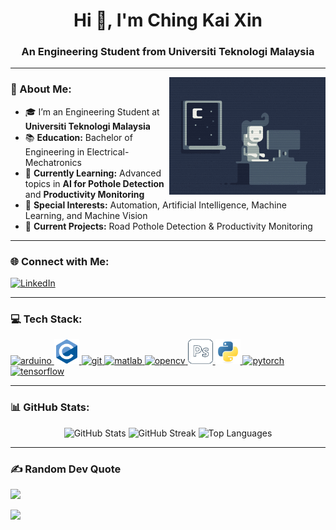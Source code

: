 <h1 align="center">Hi 👋, I'm Ching Kai Xin</h1>
<h3 align="center">An Engineering Student from Universiti Teknologi Malaysia</h3>

---

<img src="programmer.gif" width="250" align="right"/>

### 💫 About Me:
- 🎓 I’m an Engineering Student at **Universiti Teknologi Malaysia**
- 📚 **Education:** Bachelor of Engineering in Electrical-Mechatronics
- 🌱 **Currently Learning:** Advanced topics in **AI for Pothole Detection** and **Productivity Monitoring**
- 🤖 **Special Interests:** Automation, Artificial Intelligence, Machine Learning, and Machine Vision
- 🔭 **Current Projects:** Road Pothole Detection & Productivity Monitoring

---

### 🌐 Connect with Me:
[![LinkedIn](https://img.shields.io/badge/LinkedIn-%230077B5.svg?style=for-the-badge&logo=linkedin&logoColor=white)](https://www.linkedin.com/in/ching-kai-xin-035451226)

---

### 💻 Tech Stack:
<p align="left"> <a href="https://www.arduino.cc/" target="_blank" rel="noreferrer"> <img src="https://cdn.worldvectorlogo.com/logos/arduino-1.svg" alt="arduino" width="40" height="40"/> </a> <a href="https://www.cprogramming.com/" target="_blank" rel="noreferrer"> <img src="https://raw.githubusercontent.com/devicons/devicon/master/icons/c/c-original.svg" alt="c" width="40" height="40"/> </a> <a href="https://git-scm.com/" target="_blank" rel="noreferrer"> <img src="https://www.vectorlogo.zone/logos/git-scm/git-scm-icon.svg" alt="git" width="40" height="40"/> </a> <a href="https://www.mathworks.com/" target="_blank" rel="noreferrer"> <img src="https://upload.wikimedia.org/wikipedia/commons/2/21/Matlab_Logo.png" alt="matlab" width="40" height="40"/> </a> <a href="https://opencv.org/" target="_blank" rel="noreferrer"> <img src="https://www.vectorlogo.zone/logos/opencv/opencv-icon.svg" alt="opencv" width="40" height="40"/> </a> <a href="https://www.photoshop.com/en" target="_blank" rel="noreferrer"> <img src="https://raw.githubusercontent.com/devicons/devicon/master/icons/photoshop/photoshop-line.svg" alt="photoshop" width="40" height="40"/> </a> <a href="https://www.python.org" target="_blank" rel="noreferrer"> <img src="https://raw.githubusercontent.com/devicons/devicon/master/icons/python/python-original.svg" alt="python" width="40" height="40"/> </a> <a href="https://pytorch.org/" target="_blank" rel="noreferrer"> <img src="https://www.vectorlogo.zone/logos/pytorch/pytorch-icon.svg" alt="pytorch" width="40" height="40"/> </a> <a href="https://www.tensorflow.org" target="_blank" rel="noreferrer"> <img src="https://www.vectorlogo.zone/logos/tensorflow/tensorflow-icon.svg" alt="tensorflow" width="40" height="40"/> </a> </p>

---

### 📊 GitHub Stats:
<div align="center">
  <img src="https://github-readme-stats.vercel.app/api?username=kaixin1112&theme=blue-green&hide_border=false&include_all_commits=false&count_private=false" alt="GitHub Stats" height="150" />
  <img src="https://github-readme-streak-stats.herokuapp.com/?user=kaixin1112&theme=blue-green&hide_border=false" alt="GitHub Streak" height="150" />
  <img src="https://github-readme-stats.vercel.app/api/top-langs/?username=kaixin1112&theme=blue-green&hide_border=false&include_all_commits=true&count_private=true&langs_count=10&layout=compact" alt="Top Languages" height="150" />
</div>


---

### ✍️ Random Dev Quote
![](https://quotes-github-readme.vercel.app/api?type=horizontal&theme=radical)

[![](https://visitcount.itsvg.in/api?id=kaixin1112&icon=0&color=0)](https://visitcount.itsvg.in)

<!-- Proudly created with GPRM ( https://gprm.itsvg.in ) -->
